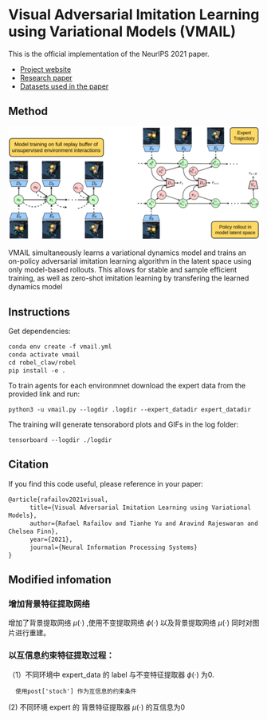 # Visual Adversarial Imitation Learning using Variational Models (VMAIL)
This is the official implementation of the NeurIPS 2021 paper.

- [Project website][website]
- [Research paper][paper]
- [Datasets used in the paper][data]

[website]: https://sites.google.com/view/variational-mail
[paper]: https://arxiv.org/abs/2107.08829
[data]: https://drive.google.com/drive/folders/1JZmOVmlCqScqu0DDmn7857D5FtHZr6Un


## Method

![VMAIL](/images/VMAIL.png)

VMAIL simultaneously learns a variational dynamics model and trains an on-policy 
adversarial imitation learning algorithm in the latent space using only model-based 
rollouts. This allows for stable and sample efficient training, as well as zero-shot
imitation learning by transfering the learned dynamics model



## Instructions

Get dependencies:

```
conda env create -f vmail.yml
conda activate vmail
cd robel_claw/robel
pip install -e .
```

To train agents for each environmnet download the expert data from the provided link and run:

```
python3 -u vmail.py --logdir .logdir --expert_datadir expert_datadir
```

The training will generate tensorabord plots and GIFs in the log folder:

```
tensorboard --logdir ./logdir
```

## Citation

If you find this code useful, please reference in your paper:

```
@article{rafailov2021visual,
      title={Visual Adversarial Imitation Learning using Variational Models}, 
      author={Rafael Rafailov and Tianhe Yu and Aravind Rajeswaran and Chelsea Finn},
      year={2021},
      journal={Neural Information Processing Systems}
}
```
## Modified infomation

### 增加背景特征提取网络

增加了背景提取网络 $\mu(\cdot)$ ,使用不变提取网络 $\phi(\cdot)$ 以及背景提取网络 $\mu(\cdot)$ 同时对图片进行重建。

### 以互信息约束特征提取过程：

  （1）不同环境中 expert_data 的 label 与不变特征提取器 $\phi(\cdot)$ 为0.

      使用post['stoch'] 作为互信息的约束条件

  (2) 不同环境 expert 的 背景特征提取器 $\mu(\cdot)$ 的互信息为0
